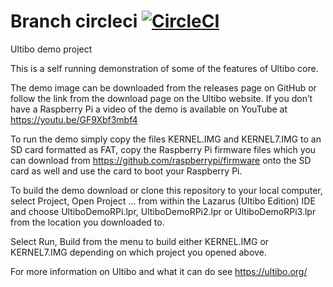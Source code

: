 # Branch circleci [![CircleCI](https://circleci.com/gh/markfirmware/Demo.svg?style=svg)](https://circleci.com/gh/markfirmware/Demo)

Ultibo demo project

This is a self running demonstration of some of the features of Ultibo core.

The demo image can be downloaded from the releases page on GitHub or follow
the link from the download page on the Ultibo website. If you don’t have a
Raspberry Pi a video of the demo is available on YouTube at https://youtu.be/GF9Xbf3mbf4

To run the demo simply copy the files KERNEL.IMG and KERNEL7.IMG to an SD card
formatted as FAT, copy the Raspberry Pi firmware files which you can download
from https://github.com/raspberrypi/firmware onto the SD card as well and use
the card to boot your Raspberry Pi.

To build the demo download or clone this repository to your local computer, select
Project, Open Project ... from within the Lazarus (Ultibo Edition) IDE and choose
UltiboDemoRPi.lpr, UltiboDemoRPi2.lpr or UltiboDemoRPi3.lpr from the location you
downloaded to. 

Select Run, Build from the menu to build either KERNEL.IMG or KERNEL7.IMG depending
on which project you opened above.

For more information on Ultibo and what it can do see https://ultibo.org/

